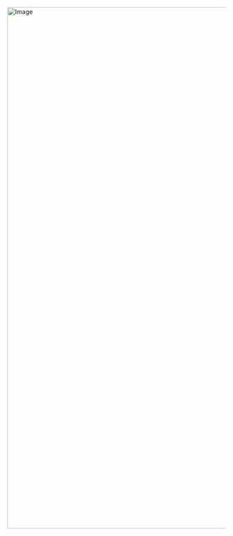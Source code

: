 <img width="1920" height="1200" alt="Image" src="https://github.com/user-attachments/assets/6fdadcaf-8ad1-4f00-86ba-08c6eea4e4fe" />
